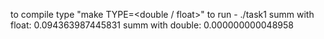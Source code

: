 to compile type "make TYPE=<double / float>" 
to run - ./task1
summ with float: 0.094363987445831
summ with double: 0.000000000048958